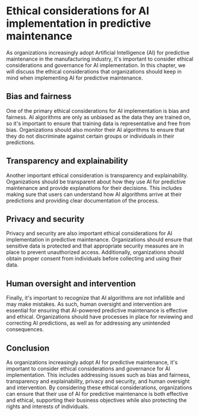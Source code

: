 Ethical considerations for AI implementation in predictive maintenance
======================================================================================================================================

As organizations increasingly adopt Artificial Intelligence (AI) for predictive maintenance in the manufacturing industry, it's important to consider ethical considerations and governance for AI implementation. In this chapter, we will discuss the ethical considerations that organizations should keep in mind when implementing AI for predictive maintenance.

Bias and fairness
-----------------

One of the primary ethical considerations for AI implementation is bias and fairness. AI algorithms are only as unbiased as the data they are trained on, so it's important to ensure that training data is representative and free from bias. Organizations should also monitor their AI algorithms to ensure that they do not discriminate against certain groups or individuals in their predictions.

Transparency and explainability
-------------------------------

Another important ethical consideration is transparency and explainability. Organizations should be transparent about how they use AI for predictive maintenance and provide explanations for their decisions. This includes making sure that users can understand how AI algorithms arrive at their predictions and providing clear documentation of the process.

Privacy and security
--------------------

Privacy and security are also important ethical considerations for AI implementation in predictive maintenance. Organizations should ensure that sensitive data is protected and that appropriate security measures are in place to prevent unauthorized access. Additionally, organizations should obtain proper consent from individuals before collecting and using their data.

Human oversight and intervention
--------------------------------

Finally, it's important to recognize that AI algorithms are not infallible and may make mistakes. As such, human oversight and intervention are essential for ensuring that AI-powered predictive maintenance is effective and ethical. Organizations should have processes in place for reviewing and correcting AI predictions, as well as for addressing any unintended consequences.

Conclusion
----------

As organizations increasingly adopt AI for predictive maintenance, it's important to consider ethical considerations and governance for AI implementation. This includes addressing issues such as bias and fairness, transparency and explainability, privacy and security, and human oversight and intervention. By considering these ethical considerations, organizations can ensure that their use of AI for predictive maintenance is both effective and ethical, supporting their business objectives while also protecting the rights and interests of individuals.
